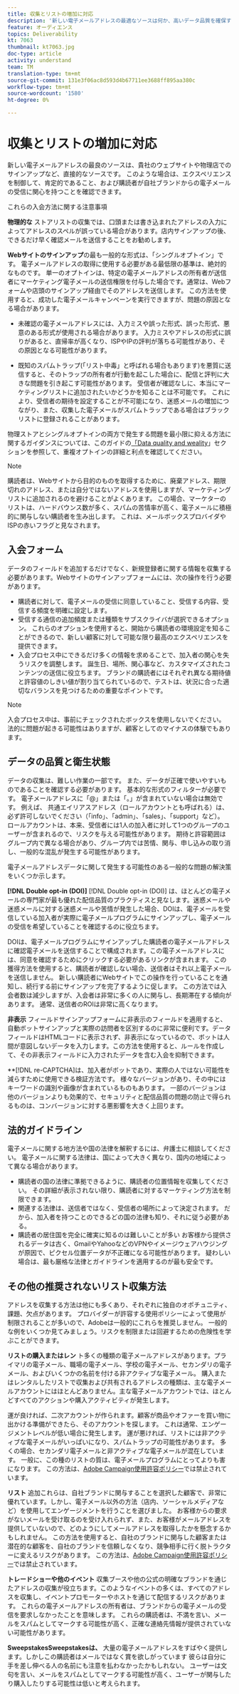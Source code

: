 ```yaml
---
title: 収集とリストの増加に対応
description: '新しい電子メールアドレスの最適なソースは何か、高いデータ品質を確保する方法、および法的ガイドラインに沿った配置方法について説明します。 '
feature: オーディエンス
topics: Deliverability
kt: 7063
thumbnail: kt7063.jpg
doc-type: article
activity: understand
team: TM
translation-type: tm+mt
source-git-commit: 131e3f06ac8d593d4b67711ee3688ff895aa380c
workflow-type: tm+mt
source-wordcount: '1580'
ht-degree: 0%

---
```



# 収集とリストの増加に対応

新しい電子メールアドレスの最良のソースは、貴社のウェブサイトや物理店でのサインアップなど、直接的なソースです。 このような場合は、エクスペリエンスを制御して、肯定的であること、および購読者が自社ブランドからの電子メールの受信に関心を持つことを確認できます。

これらの入会方法に関する注意事項

**物理的な** ストアリストの収集では、口頭または書き込まれたアドレスの入力によってアドレスのスペルが誤っている場合があります。店内サインアップの後、できるだけ早く確認メールを送信することをお勧めします。

**Webサイトのサインアップ**&#x200B;の最も一般的な形式は、「シングルオプトイン」です。 電子メールアドレスの取得に使用する必要がある最低限の基準は、絶対的なものです。 単一のオプトインは、特定の電子メールアドレスの所有者が送信者にマーケティング電子メールの送信権限を付与した場合です。通常は、Webフォームや店頭のサインアップ経由でそのアドレスを送信します。 この方法を使用すると、成功した電子メールキャンペーンを実行できますが、問題の原因となる場合があります。

* 未確認の電子メールアドレスには、入力ミスや誤った形式、誤った形式、悪意のある形式が使用される場合があります。 入力ミスやアドレスの形式に誤りがあると、直帰率が高くなり、ISPやIPの評判が落ちる可能性があり、その原因となる可能性があります。

* 既知のスパムトラップ(「リスト中毒」と呼ばれる場合もあります)を悪質に送信すると、そのトラップの所有者が行動を起こした場合に、配信と評判に大きな問題を引き起こす可能性があります。 受信者が確認なしに、本当にマーケティングリストに追加されたいかどうかを知ることは不可能です。 これにより、受信者の期待を設定することが不可能になり、迷惑メールの増加につながり、また、収集した電子メールがスパムトラップである場合はブラックリストに登録されることがあります。

物理ストアとシングルオプトインの両方で発生する問題を最小限に抑える方法に関するガイダンスについては、このガイドの[「Data quality and weality](#data-quality-and-hygiene)」セクションを参照して、重複オプトインの詳細と利点を確認してください。

>[!NOTE]
>
>購読者は、Webサイトから目的のものを取得するために、廃棄アドレス、期限切れのアドレス、または自分ではないアドレスを使用しますが、マーケティングリストに追加されるのを避けることがよくあります。 この場合、マーケターのリストは、ハードバウンス数が多く、スパムの苦情率が高く、電子メールに積極的に関与しない購読者を生み出します。 これは、メールボックスプロバイダやISPの赤いフラグと見なされます。

## 入会フォーム

データのフィールドを追加するだけでなく、新規登録者に関する情報を収集する必要があります。Webサイトのサインアップフォームには、次の操作を行う必要があります。

* 購読者に対して、電子メールの受信に同意していること、受信する内容、受信する頻度を明確に設定します。
* 受信する通信の追加頻度または種類をサブスクライバが選択できるオプション。 これらのオプションを使用すると、開始から購読者の環境設定を知ることができるので、新しい顧客に対して可能な限り最高のエクスペリエンスを提供できます。
* 入会プロセス中にできるだけ多くの情報を求めることで、加入者の関心を失うリスクを調整します。 誕生日、場所、関心事など、カスタマイズされたコンテンツの送信に役立ちます。 ブランドの購読者にはそれぞれ異なる期待値と許容値のしきい値が割り当てられているので、テストは、状況に合った適切なバランスを見つけるための重要なポイントです。

>[!NOTE]
>
> 入会プロセス中は、事前にチェックされたボックスを使用しないでください。 法的に問題が起きる可能性はありますが、顧客としてのマイナスの体験でもあります。

## データの品質と衛生状態

データの収集は、難しい作業の一部です。 また、データが正確で使いやすいものであることを確認する必要があります。 基本的な形式のフィルターが必要です。 電子メールアドレスに「@」または「。」が含まれていない場合は無効です。 例えば、 共通エイリアスアドレス（ロールアカウントとも呼ばれる）は、必ず許可しないでください（「info」、「admin」、「sales」、「support」など）。 ロールアカウントは、本来、受信者には1人の加入者に対して1つのグループのユーザーが含まれるので、リスクを与える可能性があります。 期待と許容範囲はグループ内で異なる場合があり、グループ内では苦情、関与、申し込みの取り消し、一般的な混乱が発生する可能性があります。

電子メールアドレスデータに関して発生する可能性のある一般的な問題の解決策をいくつか示します。

**[!DNL Double opt-in (DOI)]**
[!DNL Double opt-in (DOI)] は、ほとんどの電子メールの専門家が最も優れた配信品質のプラクティスと見なします。迷惑メールや迷惑メールに対する迷惑メールや苦情が発生した場合、DOIは、電子メールを受信している加入者が実際に電子メールプログラムにサインアップし、電子メールの受信を希望していることを確認するのに役立ちます。

DOIは、電子メールプログラムにサインアップした購読者の電子メールアドレスに確認電子メールを送信することで構成されます。この電子メールアドレスには、同意を確認するためにクリックする必要があるリンクが含まれます。 この獲得方法を使用すると、購読者が確認しない場合、送信者はそれ以上電子メールを送信しません。 新しい購読者にWebサイトでこの操作を行っていることを通知し、続行する前にサインアップを完了するように促します。 この方法では入会者数は減少しますが、入会者は非常に多くの人に関与し、長期滞在する傾向があります。 通常、送信者のROIは非常に高くなります。

**非表示**
フィールドサインアップフォームに非表示のフィールドを適用すると、自動ボットサインアップと実際の訪問者を区別するのに非常に便利です。データフィールドはHTMLコードに表示されず、非表示になっているので、ボットは人間が意図しないデータを入力します。この方法を使用すると、ルールを作成して、その非表示フィールドに入力されたデータを含む入会を抑制できます。

**[!DNL re-CAPTCHA]は、加入者がボットであり、実際の人ではない可能性を減らすために使用できる検証方法です。 様々なバージョンがあり、その中にはキーワードの識別や画像が含まれているものもあります。 一部のバージョンは他のバージョンよりも効果的で、セキュリティと配信品質の問題の防止で得られるものは、コンバージョンに対する悪影響を大きく上回ります。

## 法的ガイドライン

電子メールに関する地方法や国の法律を解釈するには、弁護士に相談してください。 電子メールに関する法律は、国によって大きく異なり、国内の地域によって異なる場合があります。

* 購読者の国の法律に準拠できるように、購読者の位置情報を収集してください。 その詳細が表示されない限り、購読者に対するマーケティング方法を制限できます。
* 関連する法律は、送信者ではなく、受信者の場所によって決定されます。 だから、加入者を持つことのできるどの国の法律も知り、それに従う必要がある。
* 購読者の居住国を完全に確実に知るのは難しいことが多い お客様から提供されるデータは古く、GmailやYahooなどのVPNやイメージウェアハウジングが原因で、ピクセル位置データが不正確になる可能性があります。 疑わしい場合は、最も厳格な法律とガイドラインを適用するのが最も安全です。

## その他の推奨されないリスト収集方法

アドレスを収集する方法は他にも多くあり、それぞれに独自のオポチュニティ、課題、欠点があります。 プロバイダーが許容する使用ポリシーによって使用が制限されることが多いので、Adobeは一般的にこれらを推奨しません。 一般的な例をいくつか見てみましょう。リスクを制限または回避するための危険性を学ぶことができます。

**リストの購入またはレン**
ト多くの種類の電子メールアドレスがあります。プライマリの電子メール、職場の電子メール、学校の電子メール、セカンダリの電子メール、およびいくつかの名前を付ける非アクティブな電子メール。 購入またはレンタルしたリストで収集および共有されるアドレスの種類は、主な電子メールアカウントにはほとんどありません。主な電子メールアカウントでは、ほとんどすべてのアクションや購入アクティビティが発生します。

運が良ければ、二次アカウントが作られます。顧客が商品やオファーを買い物に出かける準備ができたら、そのアカウントを探します。 これは通常、エンゲージメントレベルが低い場合に発生します。 運が悪ければ、リストには非アクティブな電子メールがいっぱいになり、スパムトラップの可能性があります。 多くの場合、セカンダリ電子メールと非アクティブな電子メールが混在しています。 一般に、この種のリストの質は、電子メールプログラムにとってよりも害になります。 この方法は、[Adobe Campaign使用許容ポリシー](https://www.adobe.com/legal/terms/aup.html)では禁止されています。

**リスト**
追加これらは、自社ブランドに関与することを選択した顧客で、非常に優れています。しかし、電子メール以外の方法（店内、ソーシャルメディアなど）を使用してエンゲージメントを行うことを選びました。 お客様からの要求がないメールを受け取るのを受け入れられず、また、お客様がメールアドレスを提供していないので、どのようにしてメールアドレスを取得したかを懸念するかもしれません。 この方法を使用すると、自社のブランドに関与した顧客または潜在的な顧客を、自社のブランドを信頼しなくなり、競争相手に行く脱トラクターに変えるリスクがあります。 この方法は、[Adobe Campaign使用許容ポリシー](https://www.adobe.com/legal/terms/aup.html)では禁止されています。

**トレードショーや他のイベント**
収集ブースや他の公式の明確なブランドを通じたアドレスの収集が役立ちます。このようなイベントの多くは、すべてのアドレスを収集し、イベントプロモーターやホストを通じて配信するリスクがあります。 これらの電子メールアドレスの所有者は、ブランドからの電子メールの受信を要求しなかったことを意味します。 これらの購読者は、不満を言い、メールをスパムとしてマークする可能性が高く、正確な連絡先情報が提供されていない可能性があります。

**SweepstakesSweepstakesは、**
大量の電子メールアドレスをすばやく提供します。しかしこの購読者はメールではなく賞を欲しがっています 彼らは自分に手を差し伸べる人の名前にも注意を払わなかったかもしれない。 ユーザーは文句を言い、メールをスパムとしてマークする可能性が高く、ユーザーが関与したり購入したりする可能性は低いと考えられます。
